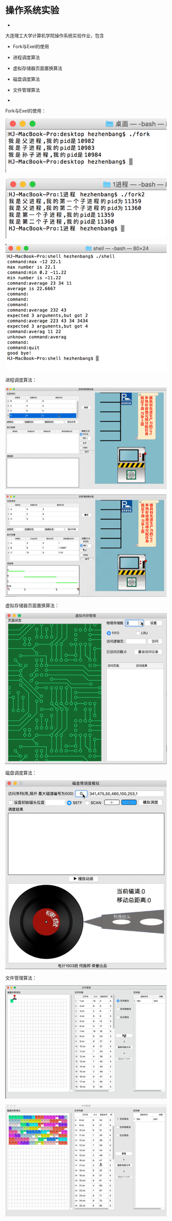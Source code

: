 # 操作系统实验

-

大连理工大学计算机学院操作系统实验作业，包含

- Fork与Exel的使用

- 进程调度算法

- 虚拟存储器页面置换算法

- 磁盘调度算法

- 文件管理算法

-

Fork与Exel的使用：

![](image/fork1.png)

![](image/fork2.png)

![](image/shell.png)

进程调度算法：

![](image/process.gif)

![](image/process2.gif)

虚拟存储器页面置换算法：

![](image/memory.gif)

磁盘调度算法：

![](image/disk.gif)

文件管理算法：

![](image/createFile.gif)

![](image/delFile.gif)




